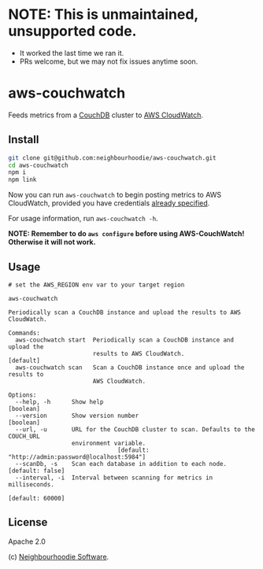# NOTE: This is unmaintained, unsupported code.
* It worked the last time we ran it.
* PRs welcome, but we may not fix issues anytime soon.

# aws-couchwatch

Feeds metrics from a [CouchDB](https://couchdb.apache.org/) cluster to [AWS CloudWatch](https://aws.amazon.com/cloudwatch/).

## Install

```bash
git clone git@github.com:neighbourhoodie/aws-couchwatch.git
cd aws-couchwatch
npm i
npm link
```

Now you can run `aws-couchwatch` to begin posting metrics to AWS CloudWatch, provided you have credentials [already specified](https://docs.aws.amazon.com/sdk-for-javascript/v2/developer-guide/loading-node-credentials-shared.html).

For usage information, run `aws-couchwatch -h`.

**NOTE: Remember to do `aws configure` before using AWS-CouchWatch! Otherwise it will not work.**

## Usage

```
# set the AWS_REGION env var to your target region

aws-couchwatch

Periodically scan a CouchDB instance and upload the results to AWS CloudWatch.

Commands:
  aws-couchwatch start  Periodically scan a CouchDB instance and upload the
                        results to AWS CloudWatch.                     [default]
  aws-couchwatch scan   Scan a CouchDB instance once and upload the results to
                        AWS CloudWatch.

Options:
  --help, -h      Show help                                            [boolean]
  --version       Show version number                                  [boolean]
  --url, -u       URL for the CouchDB cluster to scan. Defaults to the COUCH_URL
                  environment variable.
                               [default: "http://admin:password@localhost:5984"]
  --scanDb, -s    Scan each database in addition to each node.  [default: false]
  --interval, -i  Interval between scanning for metrics in milliseconds.
                                                                [default: 60000]
```

## License

Apache 2.0

(c) [Neighbourhoodie Software](https://neighbourhood.ie/).
